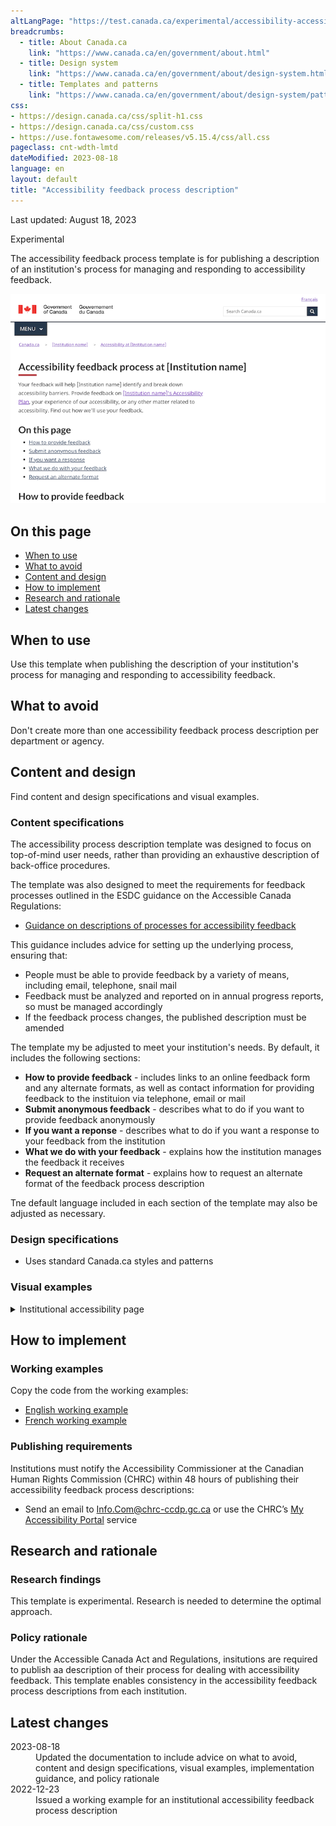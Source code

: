 ```yaml
---
altLangPage: "https://test.canada.ca/experimental/accessibility-accessibilite/plans-ministeriels.html"
breadcrumbs:
  - title: About Canada.ca
    link: "https://www.canada.ca/en/government/about.html"
  - title: Design system
    link: "https://www.canada.ca/en/government/about/design-system.html"
  - title: Templates and patterns
    link: "https://www.canada.ca/en/government/about/design-system/pattern-library.html"
css:
- https://design.canada.ca/css/split-h1.css
- https://design.canada.ca/css/custom.css
- https://use.fontawesome.com/releases/v5.15.4/css/all.css
pageclass: cnt-wdth-lmtd
dateModified: 2023-08-18
language: en
layout: default
title: "Accessibility feedback process description"
---
```


<p class="small">Last updated: August 18, 2023</p>

<p><span class="label label-warning">Experimental</span></p>

The accessibility feedback process template is for publishing a description of an institution's process for managing and responding to accessibility feedback. 

<img src="./images/feedback-process-en.png" class="pattern-demo img-responsive" alt="Screen capture of the template for an institution's accessibility feedback process description"> 


## On this page

*   [When to use](#when-to-use)
*   [What to avoid](#what-to-avoid)
*   [Content and design](#content-and-design)
*   [How to implement](#how)
*   [Research and rationale](#research)
*   [Latest changes](#latest)



## When to use

Use this template when publishing the description of your institution's process for managing and responding to accessibility feedback.



## What to avoid

Don't create more than one accessibility feedback process description per department or agency.



## Content and design

Find content and design specifications and visual examples.


### Content specifications

The accessibility process description template was designed to focus on top-of-mind user needs, rather than providing an exhaustive description of back-office procedures. 

The template was also designed to meet the requirements for feedback processes outlined in the ESDC guidance on the Accessible Canada Regulations: 

*  [Guidance on descriptions of processes for accessibility feedback](https://www.canada.ca/en/employment-social-development/programs/accessible-canada-regulations-guidance/feedback-process.html)

This guidance includes advice for setting up the underlying process, ensuring that:

*  People must be able to provide feedback by a variety of means, including email, telephone, snail mail
*  Feedback must be analyzed and reported on in annual progress reports, so must be managed accordingly
*  If the feedback process changes, the published description must be amended

The template my be adjusted to meet your institution's needs. By default, it includes the following sections:

*   **How to provide feedback** - includes links to an online feedback form and any alternate formats, as well as contact information for providing feedback to the instituion via telephone, email or mail
*   **Submit anonymous feedback** - describes what to do if you want to provide feedback anonymously
*   **If you want a reponse** - describes what to do if you want a response to your feedback from the institution
*   **What we do with your feedback** - explains how the institution manages the feedback it receives
*   **Request an alternate format** - explains how to request an alternate format of the feedback process description

Tne default language included in each section of the template may also be adjusted as necessary.


### Design specifications

* Uses standard Canada.ca styles and patterns


### Visual examples

<div class="row">
   <div class="col-md-8">
      <details>
         <summary class="bg-info">Institutional accessibility page</summary>
         <figure>
            <img src="./images/feedback-process-en.png">
            <figcaption>
               <details>
                  <summary>Detailed description</summary>
                  <p>Screenshot of a template for a description of an institution's feedback process. Under the title 'Accessibility feedback process at [Instiution name], you can find 5 links: How to provide feedback, Submit anonymous feedback, If you want a response, What we do with your feedback, Request an alternate format.</p>
               </details>
            </figcaption>
         </figure>
      </details>
   </div>
</div>


## How to implement


### Working examples

Copy the code from the working examples:

* [English working example](feedback-process-example.html) 
* [French working example](#)


### Publishing requirements

Institutions must notify the Accessibility Commissioner at the Canadian Human Rights Commission (CHRC) within 48 hours of publishing their accessibility feedback process descriptions: 

*  Send an email to Info.Com@chrc-ccdp.gc.ca or use the CHRC’s [My Accessibility Portal](https://www.accessibilitychrc.ca/en/notify-accessibility-commissioner) service



## Research and rationale


### Research findings

This template is experimental. Research is needed to determine the optimal approach.


### Policy rationale

Under the Accessible Canada Act and Regulations, insitutions are required to publish aa description of their process for dealing with accessibility feedback. This template enables consistency in the accessibility feedback process descriptions from each institution. 



## Latest changes

<dl>
   <dt>
      <time>2023-08-18</time>
   </dt>
   <dd>Updated the documentation to include advice on what to avoid, content and design specifications, visual examples, implementation guidance, and policy rationale</dd>
   <dt>
      <time>2022-12-23</time>
   </dt>
   <dd>Issued a working example for an institutional accessibility feedback process description</dd>
</dl>

